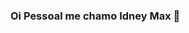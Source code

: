 ### Oi Pessoal me chamo Idney Max  👋

<!--
**Maxinfor/Maxinfor** is a ✨ _special_ ✨ repository because its `README.md` (this file) appears on your GitHub profile.
- 🔭 Atualmente estou trabalhando na Admnistração Pública ..
- 👯 Estou procurando colaborar em um projeto de desenvolvimento de um APP
- 
- ⚡ Curiosidade: Sou formado em Análise de Sistemas 
